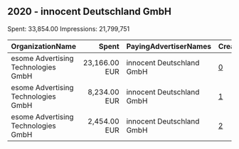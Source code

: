 ## 2020 - innocent Deutschland GmbH 
Spent: 33,854.00
Impressions: 21,799,751

|OrganizationName|Spent|PayingAdvertiserNames|CreativeUrls|Impressions|Genders|AgeBrackets|CountryCodes|BillingAddresses|CandidateBallotInformation|
|:---|---:|:---|:---|---:|:---|:---|:---|:---|:---|
|esome Advertising Technologies GmbH|23,166.00 EUR|innocent Deutschland GmbH|[0](https://www.snap.com/political-ads/asset/cff8cbf1c228d01722c9f3ffa10b44949dd6a1b9380ecf7ae579b3c4c51f1671?mediaType=mp4)|14,337,976||18+|germany|"Hohe Bleichen 11,Hamburg,20354,DE"||
|esome Advertising Technologies GmbH|8,234.00 EUR|innocent Deutschland GmbH|[1](https://www.snap.com/political-ads/asset/5a834a198891846aa6da4f66dcc3d9200090638a199a2d99956da17e046e6ba3?mediaType=mp4)|5,781,131||18+|germany|"Hohe Bleichen 11,Hamburg,20354,DE"||
|esome Advertising Technologies GmbH|2,454.00 EUR|innocent Deutschland GmbH|[2](https://www.snap.com/political-ads/asset/9e5bec1847637cfde191063bb25ff1f07ea5c93a54f9bd47e43de22fa7f20eb6?mediaType=mp4)|1,680,644||18+|germany|"Hohe Bleichen 11,Hamburg,20354,DE"||
